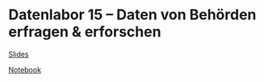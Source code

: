 # Datenlabor 15 – Daten von Behörden erfragen & erforschen

[Slides](slides.pdf)

[Notebook](notebook.ipynb)

